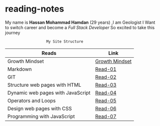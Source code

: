 # reading-notes



My name is **Hassan Mohammad Hamdan** (29 years) ,I am Geologist 
I Want to switch career and become a *Full Stack Developer*
So excited to take this journey 


 ``` 
                    My Site Structure
 ``` 


Reads | Link
------------ | -------------
Growth Mindset | [Growth Mindset](Growth.md)
Markdown | [Read-01](Read-01.md)
GIT | [Read-02](Read-02.md)
Structure web pages with HTML | [Read-03](Read-03.md)
Dynamic web pages with JavaScript | [Read-04](Read-04.md)
Operators and Loops | [Read-05](Read-05.md)
Design web pages with CSS | [Read-06](Read-06.md)
Programming with JavaScript | [Read-07](Read-07.md)


 


